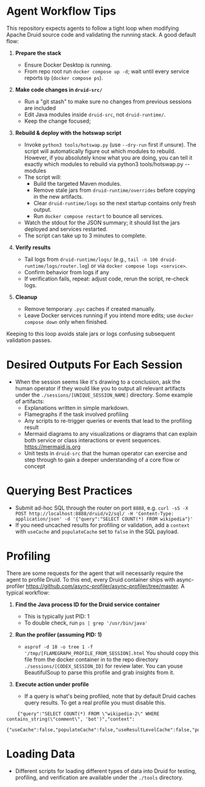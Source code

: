 # Agent Workflow Tips

This repository expects agents to follow a tight loop when modifying Apache Druid source code and validating the running stack. A good default flow:

1. **Prepare the stack**
   - Ensure Docker Desktop is running.
   - From repo root run `docker compose up -d`; wait until every service reports `Up` (`docker compose ps`).

2. **Make code changes in `druid-src/`**
   - Run a "git stash" to make sure no changes from previous sessions are included
   - Edit Java modules inside `druid-src`, not `druid-runtime/`.
   - Keep the change focused; 

3. **Rebuild & deploy with the hotswap script**
   - Invoke `python3 tools/hotswap.py` (use `--dry-run` first if unsure). The script will automatically figure out which modules to rebuild. However, if you absolutely know what you are doing, you can tell it exactly which modules to rebuild via python3 tools/hotswap.py --modules <module>
   - The script will:
     - Build the targeted Maven modules.
     - Remove stale jars from `druid-runtime/overrides` before copying in the new artifacts.
     - Clear `druid-runtime/logs` so the next startup contains only fresh output.
     - Run `docker compose restart` to bounce all services.
   - Watch the stdout for the JSON summary; it should list the jars deployed and services restarted.
   - The script can take up to 3 minutes to complete.

4. **Verify results**
   - Tail logs from `druid-runtime/logs/` (e.g., `tail -n 100 druid-runtime/logs/router.log`) or via `docker compose logs <service>`.
   - Confirm behavior from logs if any
   - If verification fails, repeat: adjust code, rerun the script, re-check logs.

5. **Cleanup**
   - Remove temporary `.pyc` caches if created manually.
   - Leave Docker services running if you intend more edits; use `docker compose down` only when finished.

Keeping to this loop avoids stale jars or logs confusing subsequent validation passes.

# Desired Outputs For Each Session

- When the session seems like it's drawing to a conclusion, ask the human operator if they would like you to output all relevant artifacts under the `./sessions/[UNIQUE_SESSION_NAME]` directory. Some example of artifacts:
  - Explanations written in simple markdown.
  - Flamegraphs if the task involved profiling
  - Any scripts to re-trigger queries or events that lead to the profiling result
  - Mermaid diagrams to any visualizations or diagrams that can explain both service or class interactions or event sequences. https://mermaid.js.org
  - Unit tests in `druid-src` that the human operator can exercise and step through to gain a deeper understanding of a core flow or concept

# Querying Best Practices

- Submit ad-hoc SQL through the router on port `8888`, e.g. `curl -sS -X POST http://localhost:8888/druid/v2/sql/ -H 'Content-Type: application/json' -d '{"query":"SELECT COUNT(*) FROM wikipedia"}'` 
- If you need uncached results for profiling or validation, add a `context` with `useCache` and `populateCache` set to `false` in the SQL payload.

# Profiling

There are some requests for the agent that will necessarily require the agent to profile Druid. To this end, every Druid container ships with async-profiler https://github.com/async-profiler/async-profiler/tree/master. A typical workflow:

1. **Find the Java process ID for the Druid service container**
   - This is typically just PID: 1
   - To double check, run `ps | grep '/usr/bin/java'`

2. **Run the profiler (assuming PID: 1)**
   - `asprof -d 10 -o tree 1 -f '/tmp/[FLAMEGRAPH_PROFILE_FROM_SESSION].html` You should copy this file from the docker container in to the repo directory `./sessions/[CODEX_SESSION_ID]` for review later. You can youse BeautifulSoup to parse this profile and grab insights from it.

3. **Execute action under profile**
   - If a query is what's being profiled, note that by default Druid caches query results. To get a real profile you must disable this. 
```
    {"query":"SELECT COUNT(*) FROM \"wikipedia-2\" WHERE contains_string(\"comment\", 'bot')","context":
        {"useCache":false,"populateCache":false,"useResultLevelCache":false,"populateResultLevelCache":false}}
```

# Loading Data

- Different scripts for loading different types of data into Druid for testing, profiling, and verification are available under the `./tools` directory.
